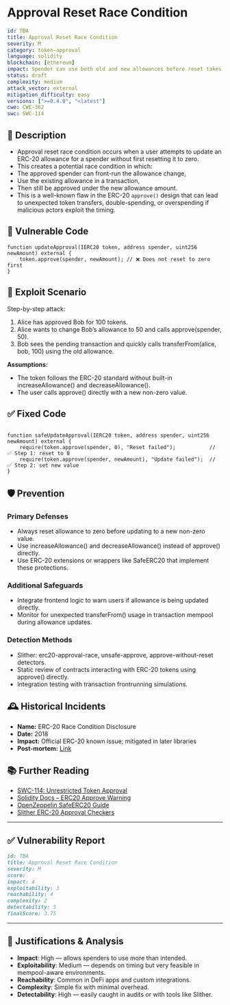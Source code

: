 # Approval Reset Race Condition

```YAML
id: TBA
title: Approval Reset Race Condition 
severity: M
category: token-approval
language: solidity
blockchain: [ethereum]
impact: Spender can use both old and new allowances before reset takes effect
status: draft
complexity: medium
attack_vector: external
mitigation_difficulty: easy
versions: [">=0.4.0", "<latest"]
cwe: CWE-362
swc: SWC-114
```

## 📝 Description

- Approval reset race condition occurs when a user attempts to update an ERC-20 allowance for a spender without first resetting it to zero. 
- This creates a potential race condition in which:
- The approved spender can front-run the allowance change,
- Use the existing allowance in a transaction,
- Then still be approved under the new allowance amount.
- This is a well-known flaw in the ERC-20 `approve()` design that can lead to unexpected token transfers, double-spending, or overspending if malicious actors exploit the timing.

## 🚨 Vulnerable Code

```solidity
function updateApproval(IERC20 token, address spender, uint256 newAmount) external {
    token.approve(spender, newAmount); // ❌ Does not reset to zero first
}

```

## 🧪 Exploit Scenario

Step-by-step attack:

1. Alice has approved Bob for 100 tokens.
2. Alice wants to change Bob’s allowance to 50 and calls approve(spender, 50).
3. Bob sees the pending transaction and quickly calls transferFrom(alice, bob, 100) using the old allowance.


**Assumptions:**

- The token follows the ERC-20 standard without built-in increaseAllowance() and decreaseAllowance().
- The user calls approve() directly with a new non-zero value.

## ✅ Fixed Code

```solidity

function safeUpdateApproval(IERC20 token, address spender, uint256 newAmount) external {
    require(token.approve(spender, 0), "Reset failed");           // ✅ Step 1: reset to 0
    require(token.approve(spender, newAmount), "Update failed");  // ✅ Step 2: set new value
}

```

## 🛡️ Prevention

### Primary Defenses

- Always reset allowance to zero before updating to a new non-zero value.
- Use increaseAllowance() and decreaseAllowance() instead of approve() directly.
- Use ERC-20 extensions or wrappers like SafeERC20 that implement these protections.

### Additional Safeguards

- Integrate frontend logic to warn users if allowance is being updated directly.
- Monitor for unexpected transferFrom() usage in transaction mempool during allowance updates.

### Detection Methods

- Slither: erc20-approval-race, unsafe-approve, approve-without-reset detectors.
- Static review of contracts interacting with ERC-20 tokens using approve() directly.
- Integration testing with transaction frontrunning simulations.

## 🕰️ Historical Incidents

- **Name:** ERC-20 Race Condition Disclosure 
- **Date:** 2018 
- **Impact:** Official ERC-20 known issue; mitigated in later libraries 
- **Post-mortem:** [Link](https://github.com/ethereum/EIPs/issues/20) 


## 📚 Further Reading

- [SWC-114: Unrestricted Token Approval](https://swcregistry.io/docs/SWC-114) 
- [Solidity Docs – ERC20 Approve Warning](https://docs.soliditylang.org/en/latest/) 
- [OpenZeppelin SafeERC20 Guide](https://docs.openzeppelin.com/contracts/4.x/api/token/erc20#SafeERC20) 
- [Slither ERC-20 Approval Checkers](https://github.com/crytic/slither) 

---

## ✅ Vulnerability Report 

```markdown
id: TBA
title: Approval Reset Race Condition 
severity: M
score:
impact: 4         
exploitability: 3 
reachability: 4   
complexity: 2     
detectability: 5  
finalScore: 3.75

```


---

## 📄 Justifications & Analysis

- **Impact**: High — allows spenders to use more than intended.
- **Exploitability**: Medium — depends on timing but very feasible in mempool-aware environments.
- **Reachability**: Common in DeFi apps and custom integrations.
- **Complexity**: Simple fix with minimal overhead.
- **Detectability**: High — easily caught in audits or with tools like Slither.